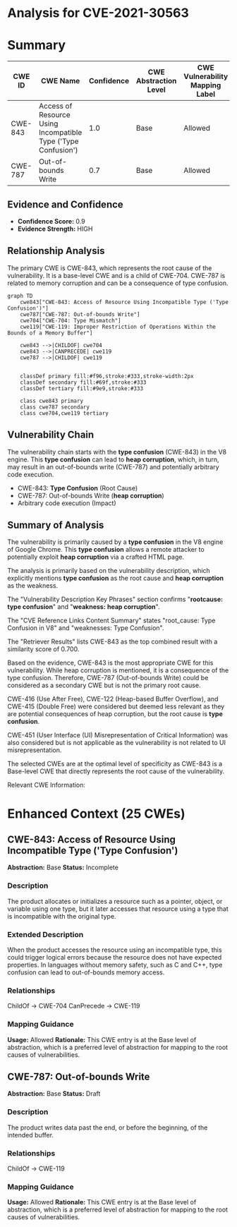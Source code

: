 # Analysis for CVE-2021-30563

# Summary
| CWE ID | CWE Name | Confidence | CWE Abstraction Level | CWE Vulnerability Mapping Label | CWE-Vulnerability Mapping Notes |
|---|---|---|---|---|---|
| CWE-843 | Access of Resource Using Incompatible Type ('Type Confusion') | 1.0 | Base | Allowed | Primary CWE |
| CWE-787 | Out-of-bounds Write | 0.7 | Base | Allowed | Secondary Candidate |

## Evidence and Confidence

*   **Confidence Score:** 0.9
*   **Evidence Strength:** HIGH

## Relationship Analysis
The primary CWE is CWE-843, which represents the root cause of the vulnerability. It is a base-level CWE and is a child of CWE-704. CWE-787 is related to memory corruption and can be a consequence of type confusion.

```mermaid
graph TD
    cwe843["CWE-843: Access of Resource Using Incompatible Type ('Type Confusion')"]
    cwe787["CWE-787: Out-of-bounds Write"]
    cwe704["CWE-704: Type Mismatch"]
    cwe119["CWE-119: Improper Restriction of Operations Within the Bounds of a Memory Buffer"]

    cwe843 -->|CHILDOF| cwe704
    cwe843 -->|CANPRECEDE| cwe119
    cwe787 -->|CHILDOF| cwe119
    

    classDef primary fill:#f96,stroke:#333,stroke-width:2px
    classDef secondary fill:#69f,stroke:#333
    classDef tertiary fill:#9e9,stroke:#333

    class cwe843 primary
    class cwe787 secondary
    class cwe704,cwe119 tertiary
```

## Vulnerability Chain
The vulnerability chain starts with the **type confusion** (CWE-843) in the V8 engine. This **type confusion** can lead to **heap corruption**, which, in turn, may result in an out-of-bounds write (CWE-787) and potentially arbitrary code execution.
- CWE-843: **Type Confusion** (Root Cause)
- CWE-787: Out-of-bounds Write (**heap corruption**)
- Arbitrary code execution (Impact)

## Summary of Analysis
The vulnerability is primarily caused by a **type confusion** in the V8 engine of Google Chrome. This **type confusion** allows a remote attacker to potentially exploit **heap corruption** via a crafted HTML page.

The analysis is primarily based on the vulnerability description, which explicitly mentions **type confusion** as the root cause and **heap corruption** as the weakness.

The "Vulnerability Description Key Phrases" section confirms "**rootcause:** **type confusion**" and "**weakness:** **heap corruption**".

The "CVE Reference Links Content Summary" states "root_cause: Type Confusion in V8" and "weaknesses: Type Confusion".

The "Retriever Results" lists CWE-843 as the top combined result with a similarity score of 0.700.

Based on the evidence, CWE-843 is the most appropriate CWE for this vulnerability. While heap corruption is mentioned, it is a consequence of the type confusion. Therefore, CWE-787 (Out-of-bounds Write) could be considered as a secondary CWE but is not the primary root cause.

CWE-416 (Use After Free), CWE-122 (Heap-based Buffer Overflow), and CWE-415 (Double Free) were considered but deemed less relevant as they are potential consequences of heap corruption, but the root cause is **type confusion**.

CWE-451 (User Interface (UI) Misrepresentation of Critical Information) was also considered but is not applicable as the vulnerability is not related to UI misrepresentation.

The selected CWEs are at the optimal level of specificity as CWE-843 is a Base-level CWE that directly represents the root cause of the vulnerability.

Relevant CWE Information:

# Enhanced Context (25 CWEs)

## CWE-843: Access of Resource Using Incompatible Type ('Type Confusion')
**Abstraction:** Base
**Status:** Incomplete

### Description
The product allocates or initializes a resource such as a pointer, object, or variable using one type, but it later accesses that resource using a type that is incompatible with the original type.

### Extended Description
When the product accesses the resource using an incompatible type, this could trigger logical errors because the resource does not have expected properties. In languages without memory safety, such as C and C++, type confusion can lead to out-of-bounds memory access.

### Relationships
ChildOf -> CWE-704
CanPrecede -> CWE-119

### Mapping Guidance
**Usage:** Allowed
**Rationale:** This CWE entry is at the Base level of abstraction, which is a preferred level of abstraction for mapping to the root causes of vulnerabilities.

## CWE-787: Out-of-bounds Write
**Abstraction:** Base
**Status:** Draft

### Description
The product writes data past the end, or before the beginning, of the intended buffer.

### Relationships
ChildOf -> CWE-119

### Mapping Guidance
**Usage:** Allowed
**Rationale:** This CWE entry is at the Base level of abstraction, which is a preferred level of abstraction for mapping to the root causes of vulnerabilities.